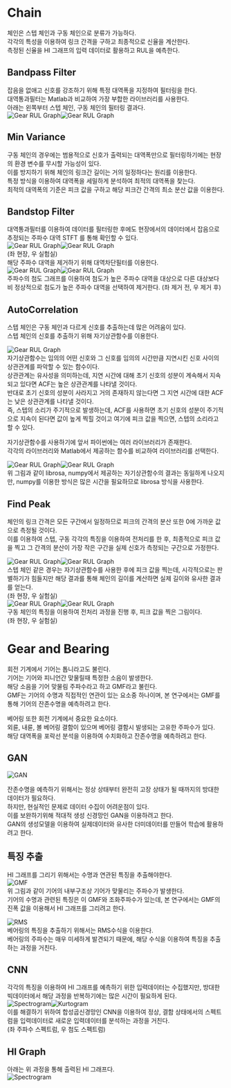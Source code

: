 # Chain
체인은 스텝 체인과 구동 체인으로 분류가 가능하다.  
각각의 특성을 이용하여 링크 간격을 구하고 최종적으로 신율을 계산한다.  
측정된 신율을 HI 그래프의 입력 데이터로 활용하고 RUL을 예측한다.

## Bandpass Filter
잡음을 없애고 신호를 강조하기 위해 특정 대역폭을 지정하여 필터링을 한다.  
대역통과필터는 Matlab과 비교하여 가장 부합한 라이브러리를 사용한다.  
아래는 왼쪽부터 스텝 체인, 구동 체인의 필터링 결과다.  
![Gear RUL Graph](../img/Step_Bandpass.PNG)![Gear RUL Graph](../img/RS_Bandpass.PNG)  

## Min Variance
구동 체인의 경우에는 범용적으로 신호가 출력되는 대역폭만으로 필터링하기에는 현장의 환경 변수를 무시할 가능성이 있다.  
이를 방지하기 위해 체인의 링크간 길이는 거의 일정하다는 원리를 이용한다.  
특정 방식을 이용하여 대역폭을 세밀하게 분석하여 최적의 대역폭을 찾는다.  
최적의 대역폭의 기준은 피크 값을 구하고 해당 피크간 간격의 최소 분산 값을 이용한다.

## Bandstop Filter
대역통과필터를 이용하여 데이터를 필터링한 후에도 현장에서의 데이터에서 잡음으로 추정되는 주파수 대역 STFT 를 통해 확인할 수 있다.  
![Gear RUL Graph](../img/RS_SFTP_Before.PNG)![Gear RUL Graph](../img/RS_SFTP_Lab.PNG)     
(좌 현장, 우 실험실)  
해당 주파수 대역을 제거하기 위해 대역차단필터를 이용한다.   
![Gear RUL Graph](../img/RS_Spectrum_Before.png)![Gear RUL Graph](../img/RS_Spectrum_After.png)   
주파수의 첨도 그래프를 이용하여 첨도가 높은 주파수 대역을 대상으로 다른 대상보다 비 정상적으로 첨도가 높은 주파수 대역을 선택하여 제거한다. (좌 제거 전, 우 제거 후)

## AutoCorrelation
스텝 체인은 구동 체인과 다르게 신호를 추출하는데 많은 어려움이 있다.  
스텝 체인의 신호를 추출하기 위해 자기상관함수를 이용한다.  

![Gear RUL Graph](../img/ACF.png)  
자기상관함수는 임의의 어떤 신호와 그 신호를 임의의 시간만큼 지연시킨 신호 사이의 상관관계를 파악할 수 있는 함수이다.  
상관관계는 유사성을 의미하는데, 지연 시간에 대해 초기 신호의 성분이 계속해서 지속되고 있다면 ACF는 높은 상관관계를 나타낼 것이다.  
반대로 초기 신호의 성분이 사라지고 거의 존재하지 않는다면 그 지연 시간에 대한 ACF는 낮은 상관관계를 나타낼 것이다.  
즉, 스텝의 소리가 주기적으로 발생하는데, ACF를 사용하면 초기 신호의 성분이 주기적으로 지속이 된다면 값이 높게 찍힐 것이고 여기에 피크 값을 찍으면, 스텝의 소리라고 할 수 있다.
  
자기상관함수를 사용하기에 앞서 파이썬에는 여러 라이브러리가 존재한다.  
각각의 라이브러리와 Matlab에서 제공하는 함수를 비교하여 라이브러리를 선택한다.  

![Gear RUL Graph](../img/librosa_ACF.PNG)![Gear RUL Graph](../img/Numpy_ACF.PNG)  
위 그림과 같이 librosa, numpy에서 제공하는 자기상관함수의 결과는 동일하게 나오지만, numpy를 이용한 방식은 많은 시간을 필요하므로 librosa 방식을 사용한다.  

## Find Peak
체인의 링크 간격은 모든 구간에서 일정하므로 피크의 간격의 분산 또한 0에 가까운 값으로 측정될 것이다.  
이를 이용하여 스텝, 구동 각각의 특징을 이용하여 전처리를 한 후, 최종적으로 피크 값을 찍고 그 간격의 분산이 가장 작은 구간을 실제 신호가 측정되는 구간으로 가정한다.  

![Gear RUL Graph](../img/Step_Peak.PNG)![Gear RUL Graph](../img/Step_Peak_Lab.PNG)  
스텝 체인 같은 경우는 자기상관함수를 사용한 후에 피크 값을 찍는데, 시각적으로는 판별하기가 힘들지만 해당 결과를 통해 체인의 길이를 계산하면 실제 길이와 유사한 결과를 얻는다.  
(좌 현장, 우 실험실)  
![Gear RUL Graph](../img/RS_Peak.PNG)![Gear RUL Graph](../img/RS_Peak_Lab.PNG)   
구동 체인의 특징을 이용하여 전처리 과정을 진행 후, 피크 값을 찍은 그림이다.  
(좌 현장, 우 실험실)


# Gear and Bearing
회전 기계에서 기어는 톱니라고도 불린다.  
기어는 기어와 피니언간 맞물릴때 특정한 소음이 발생한다.  
해당 소음을 기어 맞물림 주파수라고 하고 GMF라고 불린다.  
GMF는 기어의 수명과 직접적인 연관이 있는 요소중 하나이며, 본 연구에서는 GMF를 통해 기어의 잔존수명을 예측하려고 한다.  

베어링 또한 회전 기계에서 중요한 요소이다.  
외륜, 내륜, 볼 베어링 결함이 있으며 베어링 결함시 발생되는 고유한 주파수가 있다.  
해당 대역폭을 포락선 분석을 이용하여 수치화하고 잔존수명을 예측하려고 한다.  

## GAN
![GAN](../img/GAN.png)  

잔존수명을 예측하기 위해서는 정상 상태부터 완전히 고장 상태가 될 때까지의 방대한 데이터가 필요하다.  
하지만, 현실적인 문제로 데이터 수집이 어려운점이 있다.  
이를 보완하기위해 적대적 생성 신경망인 GAN을 이용하려고 한다.  
GAN의 생성모델을 이용하여 실제데이터와 유사한 더미데이터를 만들어 학습에 활용하려고 한다.  

## 특징 추출
HI 그래프를 그리기 위해서는 수명과 연관된 특징을 추출해야한다.  
![GMF](../img/GMF.PNG)  
위 그림과 같이 기어의 내부구조상 기어가 맞물리는 주파수가 발생한다.  
기어의 수명과 관련된 특징은 이 GMF와 조화주파수가 있는데, 본 연구에서는 GMF의 진폭 값을 이용해서 HI 그래프를 그리려고 한다.  

![RMS](../img/RMS.PNG)  
베어링의 특징을 추출하기 위해서는 RMS수식을 이용한다.  
베어링의 주파수는 매우 미세하게 발견되기 때문에, 해당 수식을 이용하여 특징을 추출하는 과정을 거친다.    

## CNN
각각의 특징을 이용하여 HI 그래프를 예측하기 위한 입력데이터는 수집했지만, 방대한 빅데이터에서 해당 과정을 반복하기에는 많은 시간이 필요하게 된다.  
![Spectrogram](../img/Spectrogram.PNG)![Kurtogram](../img/Kurtogram.PNG)  
이를 해결하기 위하여 합성곱신경망인 CNN을 이용하여 정상, 결함 상태에서의 스펙트럼을 입력데이터로 새로운 입력데이터를 분석하는 과정을 거친다.  
(좌 주파수 스펙트럼, 우 첨도 스펙트럼)  

## HI Graph
아래는 위 과정을 통해 출력된 HI 그래프다.  
![Spectrogram](../img/GearBearingResult.PNG)